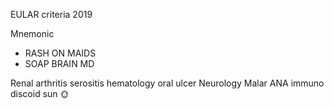 EULAR criteria 2019

Mnemonic
- RASH ON MAIDS
- SOAP BRAIN MD

Renal arthritis serositis hematology oral ulcer Neurology Malar ANA immuno discoid sun 🌞

